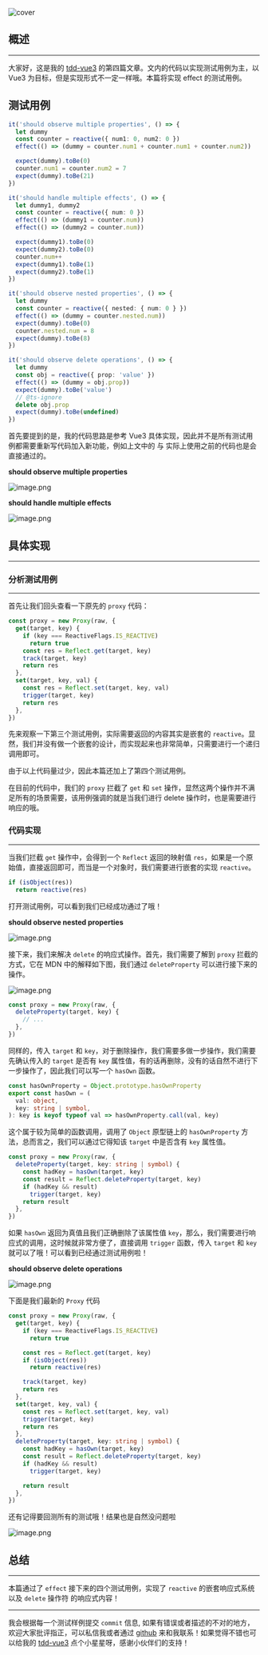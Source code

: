 
![cover](https://gimg2.baidu.com/image_search/src=http%3A%2F%2Ftupian.qqjay.com%2Fu%2F2015%2F1122%2F29_2103_10.jpg&refer=http%3A%2F%2Ftupian.qqjay.com&app=2002&size=f9999,10000&q=a80&n=0&g=0n&fmt=auto?sec=1654440789&t=d5fce203862b3957c80576a7b64e3f86)

## 概述

---

大家好，这是我的 [tdd-vue3](https://github.com/vancats/tdd-vue3) 的第四篇文章。文内的代码以实现测试用例为主，以 Vue3 为目标，但是实现形式不一定一样哦。本篇将实现 effect 的测试用例。

## 测试用例

```ts
it('should observe multiple properties', () => {
  let dummy
  const counter = reactive({ num1: 0, num2: 0 })
  effect(() => (dummy = counter.num1 + counter.num1 + counter.num2))

  expect(dummy).toBe(0)
  counter.num1 = counter.num2 = 7
  expect(dummy).toBe(21)
})

it('should handle multiple effects', () => {
  let dummy1, dummy2
  const counter = reactive({ num: 0 })
  effect(() => (dummy1 = counter.num))
  effect(() => (dummy2 = counter.num))

  expect(dummy1).toBe(0)
  expect(dummy2).toBe(0)
  counter.num++
  expect(dummy1).toBe(1)
  expect(dummy2).toBe(1)
})

it('should observe nested properties', () => {
  let dummy
  const counter = reactive({ nested: { num: 0 } })
  effect(() => (dummy = counter.nested.num))
  expect(dummy).toBe(0)
  counter.nested.num = 8
  expect(dummy).toBe(8)
})

it('should observe delete operations', () => {
  let dummy
  const obj = reactive({ prop: 'value' })
  effect(() => (dummy = obj.prop))
  expect(dummy).toBe('value')
  // @ts-ignore
  delete obj.prop
  expect(dummy).toBe(undefined)
})
```

首先要提到的是，我的代码思路是参考 Vue3 具体实现，因此并不是所有测试用例都需要重新写代码加入新功能，例如上文中的 与 实际上使用之前的代码也是会直接通过的。

**should observe multiple properties**

![image.png](https://p9-juejin.byteimg.com/tos-cn-i-k3u1fbpfcp/973ee1affa14445ab40f4641c91a8dc6~tplv-k3u1fbpfcp-watermark.image?)

**should handle multiple effects**

![image.png](https://p3-juejin.byteimg.com/tos-cn-i-k3u1fbpfcp/ef1d111e2f0749d59a021315d715510c~tplv-k3u1fbpfcp-watermark.image?)

## 具体实现

---

### 分析测试用例

---

首先让我们回头查看一下原先的 `proxy` 代码：

```ts
const proxy = new Proxy(raw, {
  get(target, key) {
    if (key === ReactiveFlags.IS_REACTIVE)
      return true
    const res = Reflect.get(target, key)
    track(target, key)
    return res
  },
  set(target, key, val) {
    const res = Reflect.set(target, key, val)
    trigger(target, key)
    return res
  },
})
```

先来观察一下第三个测试用例，实际需要返回的内容其实是嵌套的 `reactive`。显然，我们并没有做一个嵌套的设计，而实现起来也非常简单，只需要进行一个递归调用即可。

由于以上代码量过少，因此本篇还加上了第四个测试用例。

在目前的代码中，我们的 `proxy` 拦截了 `get` 和 `set` 操作，显然这两个操作并不满足所有的场景需要，该用例强调的就是当我们进行 delete 操作时，也是需要进行响应的哦。

### 代码实现

---

当我们拦截 `get` 操作中，会得到一个 `Reflect` 返回的映射值 `res`，如果是一个原始值，直接返回即可，而当是一个对象时，我们需要进行嵌套的实现 `reactive`。

```ts
if (isObject(res))
  return reactive(res)
```

打开测试用例，可以看到我们已经成功通过了哦！

**should observe nested properties**

![image.png](https://p3-juejin.byteimg.com/tos-cn-i-k3u1fbpfcp/7777e7cf0c55471da0f94e9cb9fa5192~tplv-k3u1fbpfcp-watermark.image?)

接下来，我们来解决 `delete` 的响应式操作。首先，我们需要了解到 `proxy` 拦截的方式，它在 MDN 中的解释如下图，我们通过 `deleteProperty` 可以进行接下来的操作。

![image.png](https://p3-juejin.byteimg.com/tos-cn-i-k3u1fbpfcp/de75634700a5410181841c126c84bb1d~tplv-k3u1fbpfcp-watermark.image?)

```ts
const proxy = new Proxy(raw, {
  deleteProperty(target, key) {
    // ...
  },
})
```

同样的，传入 `target` 和 `key`，对于删除操作，我们需要多做一步操作，我们需要先确认传入的 `target` 是否有 `key` 属性值，有的话再删除，没有的话自然不进行下一步操作了，因此我们可以写一个 `hasOwn` 函数。

```ts
const hasOwnProperty = Object.prototype.hasOwnProperty
export const hasOwn = (
  val: object,
  key: string | symbol,
): key is keyof typeof val => hasOwnProperty.call(val, key)
```

这个属于较为简单的函数调用，调用了 `Object` 原型链上的 `hasOwnProperty` 方法，总而言之，我们可以通过它得知该 `target` 中是否含有 `key` 属性值。

```ts
const proxy = new Proxy(raw, {
  deleteProperty(target, key: string | symbol) {
    const hadKey = hasOwn(target, key)
    const result = Reflect.deleteProperty(target, key)
    if (hadKey && result)
      trigger(target, key)
    return result
  },
})
```

如果 `hasOwn` 返回为真值且我们正确删除了该属性值 `key`，那么，我们需要进行响应式的调用，这时候就非常方便了，直接调用 `trigger` 函数，传入 `target` 和 `key` 就可以了哦！可以看到已经通过测试用例啦！

**should observe delete operations**

![image.png](https://p3-juejin.byteimg.com/tos-cn-i-k3u1fbpfcp/61cdf75c048d4810960d33a447b04d14~tplv-k3u1fbpfcp-watermark.image?)


下面是我们最新的 `Proxy` 代码

```ts
const proxy = new Proxy(raw, {
  get(target, key) {
    if (key === ReactiveFlags.IS_REACTIVE)
      return true

    const res = Reflect.get(target, key)
    if (isObject(res))
      return reactive(res)

    track(target, key)
    return res
  },
  set(target, key, val) {
    const res = Reflect.set(target, key, val)
    trigger(target, key)
    return res
  },
  deleteProperty(target, key: string | symbol) {
    const hadKey = hasOwn(target, key)
    const result = Reflect.deleteProperty(target, key)
    if (hadKey && result)
      trigger(target, key)

    return result
  },
})
```

还有记得要回测所有的测试哦！结果也是自然没问题啦

![image.png](https://p9-juejin.byteimg.com/tos-cn-i-k3u1fbpfcp/3f16ec9e72a84df48c66039e507337d7~tplv-k3u1fbpfcp-watermark.image?)

## 总结

---

本篇通过了 `effect` 接下来的四个测试用例，实现了 `reactive` 的嵌套响应式系统以及 `delete` 操作符 的响应式内容！

---

我会根据每一个测试样例提交 `commit` 信息, 如果有错误或者描述的不对的地方，欢迎大家批评指正，可以私信我或者通过 [github](https://github.com/vancats) 来和我联系！如果觉得不错也可以给我的 [tdd-vue3](https://github.com/vancats/tdd-vue3) 点个小星星呀，感谢小伙伴们的支持！
